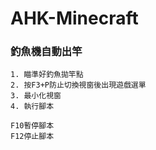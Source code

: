 # AHK-Minecraft


### 釣魚機自動出竿
```
1. 瞄準好釣魚拋竿點
2. 按F3+P防止切換視窗後出現遊戲選單
3. 最小化視窗
4. 執行腳本

F10暫停腳本
F12停止腳本
```
